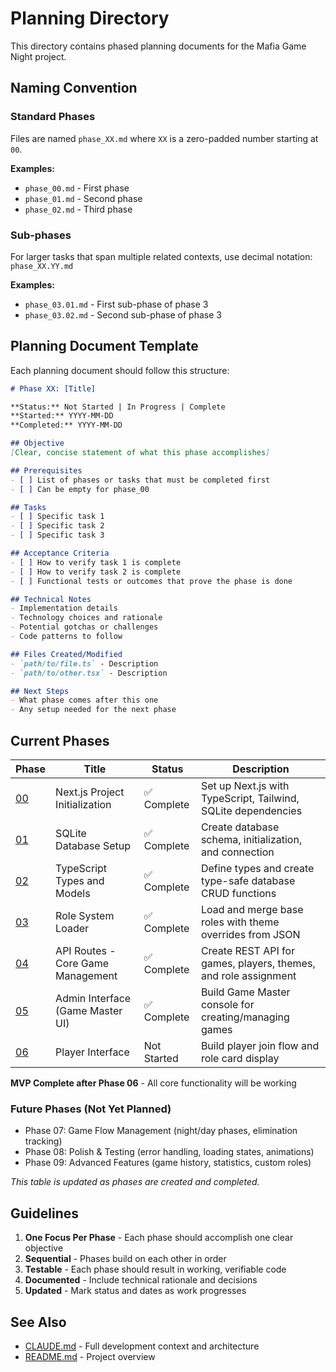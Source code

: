 # Planning Directory

This directory contains phased planning documents for the Mafia Game Night project.

## Naming Convention

### Standard Phases
Files are named `phase_XX.md` where `XX` is a zero-padded number starting at `00`.

**Examples:**
- `phase_00.md` - First phase
- `phase_01.md` - Second phase
- `phase_02.md` - Third phase

### Sub-phases
For larger tasks that span multiple related contexts, use decimal notation: `phase_XX.YY.md`

**Examples:**
- `phase_03.01.md` - First sub-phase of phase 3
- `phase_03.02.md` - Second sub-phase of phase 3

## Planning Document Template

Each planning document should follow this structure:

```markdown
# Phase XX: [Title]

**Status:** Not Started | In Progress | Complete
**Started:** YYYY-MM-DD
**Completed:** YYYY-MM-DD

## Objective
[Clear, concise statement of what this phase accomplishes]

## Prerequisites
- [ ] List of phases or tasks that must be completed first
- [ ] Can be empty for phase_00

## Tasks
- [ ] Specific task 1
- [ ] Specific task 2
- [ ] Specific task 3

## Acceptance Criteria
- [ ] How to verify task 1 is complete
- [ ] How to verify task 2 is complete
- [ ] Functional tests or outcomes that prove the phase is done

## Technical Notes
- Implementation details
- Technology choices and rationale
- Potential gotchas or challenges
- Code patterns to follow

## Files Created/Modified
- `path/to/file.ts` - Description
- `path/to/other.tsx` - Description

## Next Steps
- What phase comes after this one
- Any setup needed for the next phase
```

## Current Phases

| Phase | Title | Status | Description |
|-------|-------|--------|-------------|
| [00](phase_00.md) | Next.js Project Initialization | ✅ Complete | Set up Next.js with TypeScript, Tailwind, SQLite dependencies |
| [01](phase_01.md) | SQLite Database Setup | ✅ Complete | Create database schema, initialization, and connection |
| [02](phase_02.md) | TypeScript Types and Models | ✅ Complete | Define types and create type-safe database CRUD functions |
| [03](phase_03.md) | Role System Loader | ✅ Complete | Load and merge base roles with theme overrides from JSON |
| [04](phase_04.md) | API Routes - Core Game Management | ✅ Complete | Create REST API for games, players, themes, and role assignment |
| [05](phase_05.md) | Admin Interface (Game Master UI) | ✅ Complete | Build Game Master console for creating/managing games |
| [06](phase_06.md) | Player Interface | Not Started | Build player join flow and role card display |

**MVP Complete after Phase 06** - All core functionality will be working

### Future Phases (Not Yet Planned)
- Phase 07: Game Flow Management (night/day phases, elimination tracking)
- Phase 08: Polish & Testing (error handling, loading states, animations)
- Phase 09: Advanced Features (game history, statistics, custom roles)

*This table is updated as phases are created and completed.*

## Guidelines

1. **One Focus Per Phase** - Each phase should accomplish one clear objective
2. **Sequential** - Phases build on each other in order
3. **Testable** - Each phase should result in working, verifiable code
4. **Documented** - Include technical rationale and decisions
5. **Updated** - Mark status and dates as work progresses

## See Also

- [CLAUDE.md](../CLAUDE.md) - Full development context and architecture
- [README.md](../README.md) - Project overview

